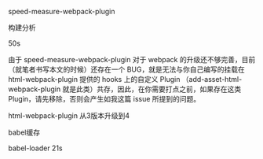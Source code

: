 speed-measure-webpack-plugin

构建分析

50s

由于 speed-measure-webpack-plugin 对于 webpack 的升级还不够完善，目前（就笔者书写本文的时候）还存在一个 BUG，就是无法与你自己编写的挂载在 html-webpack-plugin 提供的 hooks 上的自定义 Plugin （add-asset-html-webpack-plugin 就是此类）共存，因此，在你需要打点之前，如果存在这类 Plugin，请先移除，否则会产生如我这篇 issue 所提到的问题。


html-webpack-plugin 从3版本升级到4


babel缓存

babel-loader  21s

